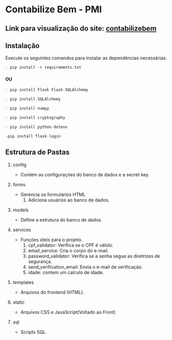 # Contabilize Bem - PMI

## Link para visualização do site: [contabilizebem](https://contabilizebem.squareweb.app)


## Instalação
Execute os seguintes comandos para instalar as dependências necessárias:

```r 
- pip install -r requirements.txt
```
####  OU

```r 
- pip install Flask Flask-SQLAlchemy
```
```r
- pip install SQLAlchemy
```
```r 
- pip install numpy
```
```r 
- pip install cryptography
```

```r 
- pip install python-dotenv
```

```r 
-pip install flask-login
```

## Estrutura de Pastas
1. config
    - Contém as configurações do banco de dados e a secret key.

2. forms 
    - Gerencia os formulários HTML
        1. Adiciona usuários ao banco de dados.

3. models
    - Define a estrutura do banco de dados.

4. services
    - Funções úteis para o projeto.
        1. cpf_validator: Verifica se o CPF é válido.
        2. email_service: Cria o corpo do e-mail.
        3. password_validator: Verifica se a senha segue as diretrizes de segurança.
        4. send_verification_email: Envia o e-mail de verificação.
        5. idade: contem um calculo de idade.

5. templates 
    - Arquivos do frontend (HTML).

7. static
    - Arquivos CSS e JavaScript(Voltado ao Front)

6. sql
    - Scripts SQL.